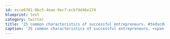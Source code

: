 ```yaml
---
id: ecce0781-9bc5-4eae-9ec7-ecb7dd46e174
blueprint: text
category: twitter
title: '25 common characteristics of successful entrepreneurs. #tedxcdnrockies http://tinyurl.com/dg29zw'
caption: '25 common characteristics of successful entrepreneurs. <span class="hashtag hashtag_local">#<a href="http://tweettemp.darylchymko.ca/?tag=tedxcdnrockies">tedxcdnrockies</a> http://tinyurl.com/dg29zw'
---
```

